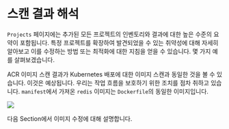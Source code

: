 # 스캔 결과 해석

`Projects` 페이지에는 추가된 모든 프로젝트의 인벤토리와 결과에 대한 높은 수준의 요약이 포함됩니다. 특정 프로젝트를 확장하여 발견되었을 수 있는 취약성에 대해 자세히 알아보고 이를 수정하는 방법 또는 최적화에 대한 지침을 얻을 수 있습니다. 몇 가지 예를 살펴보겠습니다.

ACR 이미지 스캔 결과가 Kubernetes 배포에 대한 이미지 스캔과 동일한 것을 볼 수 있습니다. 이것은 예상됩니다. 우리는 작업 흐름을 보호하기 위한 조치를 점차 취하고 있습니다. `manifest`에서 가져온 `redis` 이미지는 `Dockerfile`의 동일한 이미지입니다.

![](https://partner-workshop-assets.s3.us-east-2.amazonaws.com/snyk\_scan\_08.png)

다음 Section에서 이미지 수정에 대해 설명합니다.

